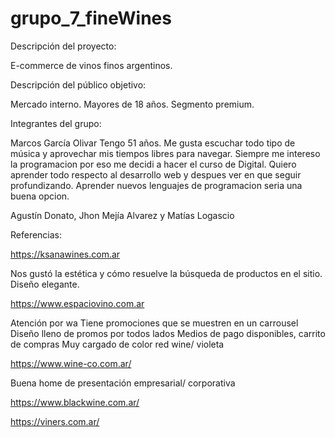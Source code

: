 # grupo_7_fineWines

Descripción del proyecto:

E-commerce de vinos finos argentinos.

Descripción del público objetivo:

Mercado interno. Mayores de 18 años. Segmento premium.

Integrantes del grupo:

Marcos García Olivar Tengo 51 años. Me gusta escuchar todo tipo de música y aprovechar mis tiempos libres para navegar. Siempre me intereso la programacion por eso me decidi a hacer el curso de Digital. Quiero aprender todo respecto al desarrollo web y despues ver en que seguir profundizando. Aprender nuevos lenguajes de programacion seria una buena opcion.

Agustín Donato, Jhon Mejía Alvarez y Matías Logascio

Referencias:

https://ksanawines.com.ar

Nos gustó la estética y cómo resuelve la búsqueda de productos en el sitio.
Diseño elegante.

https://www.espaciovino.com.ar

Atención por wa
Tiene promociones que se muestren en un carrousel
Diseño lleno de promos por todos lados
Medios de pago disponibles, carrito de compras
Muy cargado de color red wine/ violeta

https://www.wine-co.com.ar/

Buena home de presentación empresarial/ corporativa


https://www.blackwine.com.ar/

https://viners.com.ar/

